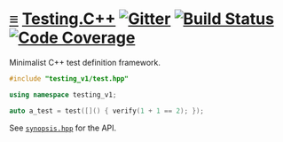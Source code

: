 # [≡](#contents) [Testing.C++](#) [![Gitter](https://badges.gitter.im/per-framework/community.svg)](https://gitter.im/per-framework/community) [![Build Status](https://travis-ci.org/per-framework/testing.cpp.svg?branch=v1)](https://travis-ci.org/per-framework/testing.cpp) [![Code Coverage](https://img.shields.io/codecov/c/github/per-framework/testing.cpp/v1.svg)](https://codecov.io/gh/per-framework/testing.cpp/branch/v1)

Minimalist C++ test definition framework.

```c++
#include "testing_v1/test.hpp"

using namespace testing_v1;

auto a_test = test([]() { verify(1 + 1 == 2); });
```

See [`synopsis.hpp`](provides/include/testing_v1/synopsis.hpp) for the API.
